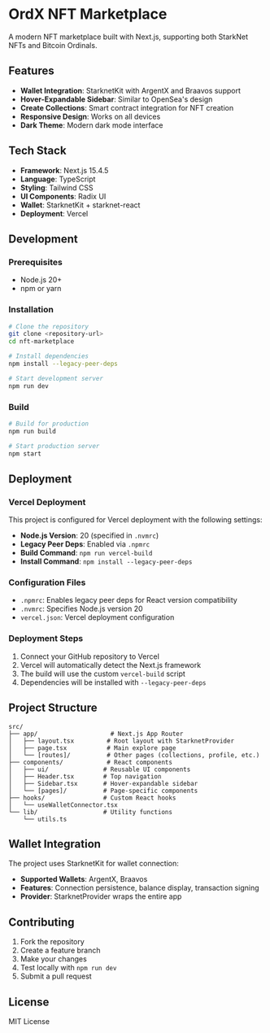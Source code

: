 # OrdX NFT Marketplace

A modern NFT marketplace built with Next.js, supporting both StarkNet NFTs and Bitcoin Ordinals.

## Features

- **Wallet Integration**: StarknetKit with ArgentX and Braavos support
- **Hover-Expandable Sidebar**: Similar to OpenSea's design
- **Create Collections**: Smart contract integration for NFT creation
- **Responsive Design**: Works on all devices
- **Dark Theme**: Modern dark mode interface

## Tech Stack

- **Framework**: Next.js 15.4.5
- **Language**: TypeScript
- **Styling**: Tailwind CSS
- **UI Components**: Radix UI
- **Wallet**: StarknetKit + starknet-react
- **Deployment**: Vercel

## Development

### Prerequisites

- Node.js 20+
- npm or yarn

### Installation

```bash
# Clone the repository
git clone <repository-url>
cd nft-marketplace

# Install dependencies
npm install --legacy-peer-deps

# Start development server
npm run dev
```

### Build

```bash
# Build for production
npm run build

# Start production server
npm start
```

## Deployment

### Vercel Deployment

This project is configured for Vercel deployment with the following settings:

- **Node.js Version**: 20 (specified in `.nvmrc`)
- **Legacy Peer Deps**: Enabled via `.npmrc`
- **Build Command**: `npm run vercel-build`
- **Install Command**: `npm install --legacy-peer-deps`

### Configuration Files

- `.npmrc`: Enables legacy peer deps for React version compatibility
- `.nvmrc`: Specifies Node.js version 20
- `vercel.json`: Vercel deployment configuration

### Deployment Steps

1. Connect your GitHub repository to Vercel
2. Vercel will automatically detect the Next.js framework
3. The build will use the custom `vercel-build` script
4. Dependencies will be installed with `--legacy-peer-deps`

## Project Structure

```
src/
├── app/                    # Next.js App Router
│   ├── layout.tsx         # Root layout with StarknetProvider
│   ├── page.tsx           # Main explore page
│   └── [routes]/          # Other pages (collections, profile, etc.)
├── components/            # React components
│   ├── ui/               # Reusable UI components
│   ├── Header.tsx        # Top navigation
│   ├── Sidebar.tsx       # Hover-expandable sidebar
│   └── [pages]/          # Page-specific components
├── hooks/                # Custom React hooks
│   └── useWalletConnector.tsx
└── lib/                  # Utility functions
    └── utils.ts
```

## Wallet Integration

The project uses StarknetKit for wallet connection:

- **Supported Wallets**: ArgentX, Braavos
- **Features**: Connection persistence, balance display, transaction signing
- **Provider**: StarknetProvider wraps the entire app

## Contributing

1. Fork the repository
2. Create a feature branch
3. Make your changes
4. Test locally with `npm run dev`
5. Submit a pull request

## License

MIT License
